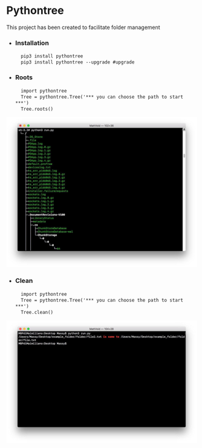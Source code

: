 # Pythontree

This project has been created to facilitate folder management

* ### Installation ###

		pip3 install pythontree
		pip3 install pythontree --upgrade #upgrade
		

* ### Roots ###
		
		import pythontree
		Tree = pythontree.Tree('*** you can choose the path to start ***')
		Tree.roots()
		
![Alt text](https://raw.githubusercontent.com/MattVoid/pythontree/master/img/roots.jpg?raw=true)
* ### Clean ###

		import pythontree
		Tree = pythontree.Tree('*** you can choose the path to start ***')
		Tree.clean()
		
![Alt text](https://raw.githubusercontent.com/MattVoid/pythontree/master/img/clean.jpg?raw=true)
